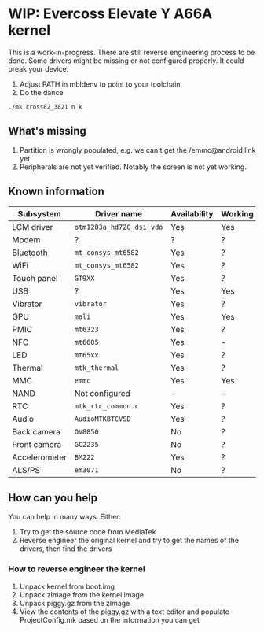 # WIP: Evercoss Elevate Y A66A kernel

This is a work-in-progress. There are still reverse engineering process to be done. Some drivers might be missing or not configured properly.
It could break your device.

1. Adjust PATH in mbldenv to point to your toolchain
1. Do the dance

```
./mk cross82_3821 n k
```

## What's missing
1. Partition is wrongly populated, e.g. we can't get the /emmc@android link yet
1. Peripherals are not yet verified. Notably the screen is not yet working.

## Known information
| Subsystem | Driver name | Availability | Working |
|-----------|-------------|--------------|---------|
| LCM driver | `otm1283a_hd720_dsi_vdo`| Yes | Yes |
| Modem | ? | ? | ? |
| Bluetooth | `mt_consys_mt6582` | Yes | ? |
| WiFi | `mt_consys_mt6582` | Yes | ? |
| Touch panel | `GT9XX` | Yes | ? |
| USB | ? | Yes | Yes |
| Vibrator | `vibrator` | Yes | ? |
| GPU | `mali` | Yes | Yes |
| PMIC | `mt6323` | Yes | ? |
| NFC | `mt6605` | Yes | - |
| LED | `mt65xx` | Yes | ? |
| Thermal | `mtk_thermal` | Yes | ? |
| MMC | `emmc` | Yes | Yes |
| NAND | Not configured | - | - |
| RTC | `mtk_rtc_common.c` | Yes | ? |
| Audio | `AudioMTKBTCVSD` | Yes | ? |
| Back camera | `OV8850` | No | ? |
| Front camera | `GC2235` | No | ? |
| Accelerometer | `BM222` | Yes | ? |
| ALS/PS | `em3071` | No | ? |

## How can you help
You can help in many ways. Either:

1. Try to get the source code from MediaTek
2. Reverse engineer the original kernel and try to get the names of the drivers, then find the drivers

### How to reverse engineer the kernel
1. Unpack kernel from boot.img
2. Unpack zImage from the kernel image
3. Unpack piggy.gz from the zImage
4. View the contents of the piggy.gz with a text editor and populate ProjectConfig.mk based on the information you can get
